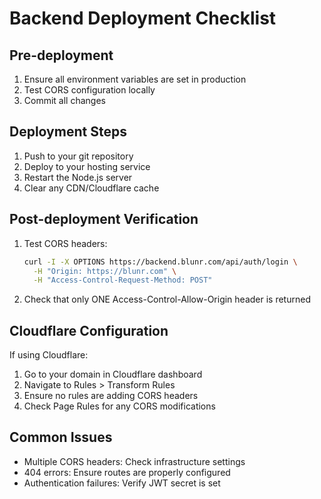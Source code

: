 # Backend Deployment Checklist

## Pre-deployment
1. Ensure all environment variables are set in production
2. Test CORS configuration locally
3. Commit all changes

## Deployment Steps
1. Push to your git repository
2. Deploy to your hosting service
3. Restart the Node.js server
4. Clear any CDN/Cloudflare cache

## Post-deployment Verification
1. Test CORS headers:
   ```bash
   curl -I -X OPTIONS https://backend.blunr.com/api/auth/login \
     -H "Origin: https://blunr.com" \
     -H "Access-Control-Request-Method: POST"
   ```

2. Check that only ONE Access-Control-Allow-Origin header is returned

## Cloudflare Configuration
If using Cloudflare:
1. Go to your domain in Cloudflare dashboard
2. Navigate to Rules > Transform Rules
3. Ensure no rules are adding CORS headers
4. Check Page Rules for any CORS modifications

## Common Issues
- Multiple CORS headers: Check infrastructure settings
- 404 errors: Ensure routes are properly configured
- Authentication failures: Verify JWT secret is set